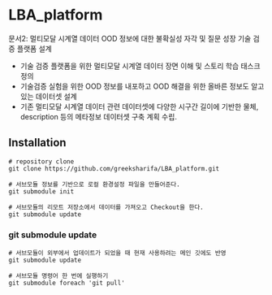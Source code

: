 # LBA_platform
문서2: 멀티모달 시계열 데이터 OOD 정보에 대한 불확실성 자각 및 질문 성장 기술 검증 플랫폼 설계

- 기술 검증 플랫폼을 위한 멀티모달 시계열 데이터 장면 이해 및 스토리 학습 태스크 정의
- 기술검증 실험을 위한 OOD 정보를 내포하고 OOD 해결을 위한 올바른 정보도 알고 있는 데이터셋 설계
- 기존 멀티모달 시계열 데이터 관련 데이터셋에 다양한 시구간 길이에 기반한 물체, description 등의 메타정보 데이터셋 구축 계획 수립.


## Installation

```
# repository clone
git clone https://github.com/greeksharifa/LBA_platform.git

# 서브모듈 정보를 기반으로 로컬 환경설정 파일을 만들어준다.
git submodule init

# 서브모듈의 리모트 저장소에서 데이터를 가져오고 Checkout을 한다.
git submodule update
```


### git submodule update

```
# 서브모듈이 외부에서 업데이트가 되었을 때 현재 사용하려는 메인 깃에도 반영
git submodule update 

# 서브모듈 명령어 한 번에 실행하기
git submodule foreach 'git pull'
```